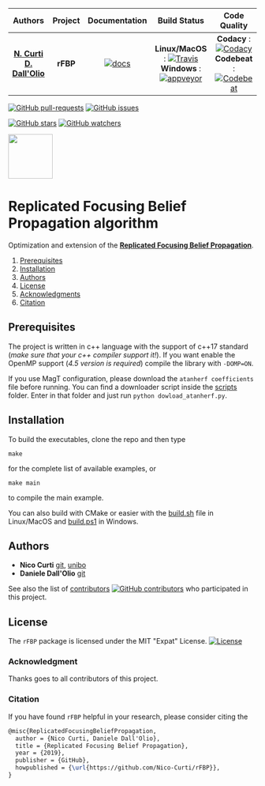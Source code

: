 | **Authors**  | **Project** | **Documentation** | **Build Status** | **Code Quality** |
|:------------:|:-----------:|:-----------------:|:----------------:|:----------------:|
| [**N. Curti**](https://github.com/Nico-Curti) <br/> [**D. Dall'Olio**](https://github.com/DanieleDallOlio)   |  **rFBP**  | [![docs](https://img.shields.io/badge/documentation-latest-blue.svg?style=plastic)](https://nico-curti.github.io/rFBP/) | **Linux/MacOS** : [![Travis](https://travis-ci.com/Nico-Curti/rFBP.svg?token=7QqsqaQiuDHSyGDT3xek&branch=master)](https://travis-ci.com/Nico-Curti/rFBP) <br/> **Windows** : [![appveyor](https://ci.appveyor.com/api/projects/status/obuq56lhyd90pmup?svg=true)](https://ci.appveyor.com/project/Nico-Curti/rfbp) | **Codacy** : [![Codacy](https://api.codacy.com/project/badge/Grade/a6fdac990b6f4141a5bd9e8171ddaf53)](https://www.codacy.com/manual/Nico-Curti/rFBP?utm_source=github.com&amp;utm_medium=referral&amp;utm_content=Nico-Curti/rFBP&amp;utm_campaign=Badge_Grade) <br/> **Codebeat** : [![Codebeat](https://codebeat.co/badges/cc761a7c-79fa-4a66-984f-bef6fd145d34)](https://codebeat.co/projects/github-com-nico-curti-rfbp-master) |

[![GitHub pull-requests](https://img.shields.io/github/issues-pr/Nico-Curti/rFBP.svg?style=plastic)](https://github.com/Nico-Curti/rFBP/pulls)
[![GitHub issues](https://img.shields.io/github/issues/Nico-Curti/rFBP.svg?style=plastic)](https://github.com/Nico-Curti/rFBP/issues)

[![GitHub stars](https://img.shields.io/github/stars/Nico-Curti/rFBP.svg?label=Stars&style=social)](https://github.com/Nico-Curti/rFBP/stargazers)
[![GitHub watchers](https://img.shields.io/github/watchers/Nico-Curti/rFBP.svg?label=Watch&style=social)](https://github.com/Nico-Curti/rFBP/watchers)

<a href="https://github.com/UniboDIFABiophysics">
<div class="image">
<img src="https://cdn.rawgit.com/physycom/templates/697b327d/logo_unibo.png" width="90" height="90">
</div>
</a>

# Replicated Focusing Belief Propagation algorithm

Optimization and extension of the [**Replicated Focusing Belief Propagation**](https://github.com/carlobaldassi/BinaryCommitteeMachineFBP.jl).

1. [Prerequisites](#prerequisites)
2. [Installation](#installation)
3. [Authors](#authors)
4. [License](#license)
5. [Acknowledgments](#acknowledgments)
6. [Citation](#citation)

## Prerequisites

The project is written in c++ language with the support of c++17 standard (*make sure that your c++ compiler support it!*). If you want enable the OpenMP support (*4.5 version is required*) compile the library with `-DOMP=ON`.

If you use MagT configuration, please download the `atanherf coefficients` file before running. You can find a downloader script inside the [scripts](https://github.com/Nico-Curti/rFBP/tree/master/scripts) folder. Enter in that folder and just run `python dowload_atanherf.py`.

## Installation

To build the executables, clone the repo and then type

```
make
```

for the complete list of available examples, or

```
make main
```

to compile the main example.

You can also build with CMake or easier with the [build.sh](https://github.com/Nico-Curti/rFBP/blob/master/build.sh) file in Linux/MacOS and [build.ps1](https://github.com/Nico-Curti/rFBP/blob/master/build.ps1) in Windows.

## Authors

* **Nico Curti** [git](https://github.com/Nico-Curti), [unibo](https://www.unibo.it/sitoweb/nico.curti2)
* **Daniele Dall'Olio** [git](https://github.com/DanieleDallOlio)

See also the list of [contributors](https://github.com/Nico-Curti/rFBP/contributors) [![GitHub contributors](https://img.shields.io/github/contributors/Nico-Curti/rFBP.svg?style=plastic)](https://github.com/Nico-Curti/rFBP/graphs/contributors/) who participated in this project.

## License

The `rFBP` package is licensed under the MIT "Expat" License. [![License](https://img.shields.io/github/license/mashape/apistatus.svg)](https://github.com/Nico-Curti/rFBP/blob/master/LICENSE.md)

### Acknowledgment

Thanks goes to all contributors of this project.

### Citation

If you have found `rFBP` helpful in your research, please consider citing the

```tex
@misc{ReplicatedFocusingBeliefPropagation,
  author = {Nico Curti, Daniele Dall'Olio},
  title = {Replicated Focusing Belief Propagation},
  year = {2019},
  publisher = {GitHub},
  howpublished = {\url{https://github.com/Nico-Curti/rFBP}},
}
```
